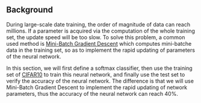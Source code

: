 ﻿## Background

During large-scale date training, the order of magnitude of data can reach millions. If a parameter is acquired via the computation of the whole training set, the update speed will be too slow. To solve this problem, a common used method is [Mini-Batch Gradient Descent](https://en.wikipedia.org/wiki/Stochastic_gradient_descent) which computes mini-batche data in the training set, so as to implement the rapid updating of parameters of the neural network.

In this section, we will first define a softmax classifier, then use the training set of [CIFAR10](https://www.cs.toronto.edu/~kriz/cifar.html) to train this neural network, and finally use the test set to verify the accuracy of the neural network. The difference is that we will use Mini-Batch Gradient Descent to implement the rapid updating of network parameters, thus the accuracy of the neural network can reach 40%.